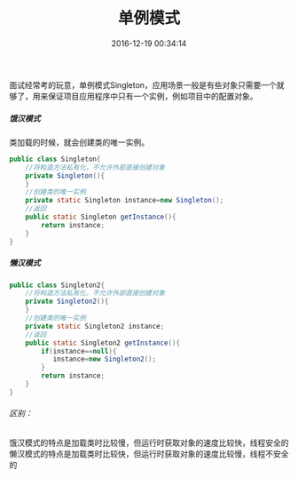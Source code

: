 ﻿---
layout: post
comments: true
title: 单例模式
tag: java
category: java
date: 2016-12-19 00:34:14 
---
面试经常考的玩意，单例模式Singleton，应用场景一般是有些对象只需要一个就够了，用来保证项目应用程序中只有一个实例，例如项目中的配置对象。  
<!-- more -->
##### 饿汉模式
类加载的时候，就会创建类的唯一实例。
```java
public class Singleton{
    //将构造方法私有化，不允许外部直接创建对象
    private Singleton(){
    }
    //创建类的唯一实例
    private static Singleton instance=new Singleton();
    //返回
    public static Singleton getInstance(){
        return instance;
    }
}
```
##### 懒汉模式
```java
public class Singleton2{
    //将构造方法私有化，不允许外部直接创建对象
    private Singleton2(){
    }
    //创建类的唯一实例
    private static Singleton2 instance;
    //返回
    public static Singleton2 getInstance(){
        if(instance==null){
           instance=new Singleton2();
        }
        return instance;
    }
}
```
###### 区别：  
饿汉模式的特点是加载类时比较慢，但运行时获取对象的速度比较快，线程安全的  
懒汉模式的特点是加载类时比较快，但运行时获取对象的速度比较慢，线程不安全的

